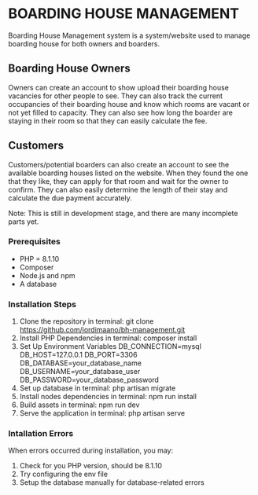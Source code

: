 # BOARDING HOUSE MANAGEMENT

Boarding House Management system is a system/website used to manage boarding house for both owners and boarders.

## Boarding House Owners

Owners can create an account to show upload their boarding house vacancies for other people to see. They can also track the current occupancies of their boarding house and know which rooms are vacant or not yet filled to capacity. They can also see how long the boarder are staying in their room so that they can easily calculate the fee.

## Customers

Customers/potential boarders can also create an account to see the available boarding houses listed on the website. When they found the one that they like, they can apply for that room and wait for the owner to confirm. They can also easily determine the length of their stay and calculate the due payment accurately.

Note: This is still in development stage, and there are many incomplete parts yet.

### Prerequisites

-   PHP = 8.1.10
-   Composer
-   Node.js and npm
-   A database

### Installation Steps

1. Clone the repository
   in terminal:
   git clone https://github.com/jordimaano/bh-management.git
2. Install PHP Dependencies
   in terminal:
   composer install
3. Set Up Environment Variables
   DB_CONNECTION=mysql
   DB_HOST=127.0.0.1
   DB_PORT=3306
   DB_DATABASE=your_database_name
   DB_USERNAME=your_database_user
   DB_PASSWORD=your_database_password
4. Set up database
   in terminal:
   php artisan migrate
5. Install nodes dependencies
   in terminal: npm run install
6. Build assets
   in terminal:
   npm run dev
7. Serve the application
   in terminal:
   php artisan serve

### Intallation Errors

When errors occurred during installation, you may:

1. Check for you PHP version, should be 8.1.10
2. Try configuring the env file
3. Setup the database manually for database-related errors

